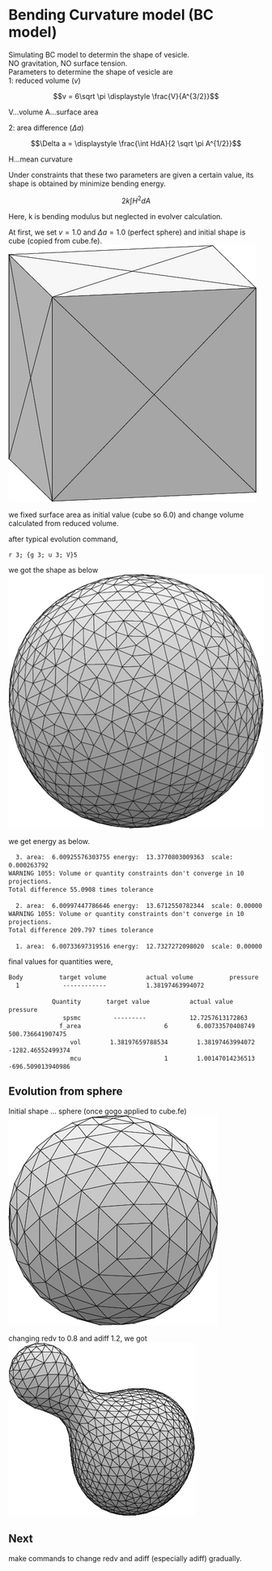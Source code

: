 # Bending Curvature model (BC model)

Simulating BC model to determin the shape of vesicle.  
NO gravitation, NO surface tension.  
Parameters to determine the shape of vesicle are  
1: reduced volume ($v$)
```math
v = 6\sqrt \pi  \displaystyle \frac{V}{A^{3/2}}
```  
V...volume
A...surface area


2: area difference ($\Delta a$)
```math
\Delta a = \displaystyle \frac{\int HdA}{2 \sqrt \pi A^{1/2}}
```
H...mean curvature


Under constraints that these two parameters are given a certain value,
its shape is obtained by minimize bending energy.
```math
2k \int H^2 dA
```
Here, k is bending modulus but neglected in evolver calculation.


At first, we set $v = 1.0$ and $\Delta a = 1.0$ (perfect sphere)
and initial shape is cube (copied from cube.fe).
![cube](img/cube.png)

we fixed surface area as initial value (cube so 6.0)
and change volume calculated from reduced volume.

after typical evolution command,  
```evolver
r 3; {g 3; u 3; V}5
```
we got the shape as below  
![sphere](img/sphere.png)

we get energy as below.  
```evolver
  3. area:  6.00925576303755 energy:  13.3770803009363  scale: 0.000263792
WARNING 1055: Volume or quantity constraints don't converge in 10 projections.
Total difference 55.0908 times tolerance

  2. area:  6.00997447786646 energy:  13.6712550782344  scale: 0.00000
WARNING 1055: Volume or quantity constraints don't converge in 10 projections.
Total difference 209.797 times tolerance

  1. area:  6.00733697319516 energy:  12.7327272098020  scale: 0.00000
```

final values for quantities were,
```evolver
Body          target volume           actual volume          pressure
  1            ------------           1.38197463994072 

            Quantity       target value           actual value                 pressure
               spsmc         ---------            12.7257613172863
              f_area                       6        6.00733570408749   500.736641907475
                 vol        1.38197659788534        1.38197463994072  -1282.46552499374
                 mcu                       1        1.00147014236513  -696.509013940986
```

## Evolution from sphere
Initial shape ... sphere (once gogo applied to cube.fe)  
![initial_sphere](img/initial_sphere.png)  


changing redv to 0.8 and adiff 1.2, we got  
![pear](img/redv_0.8_adiff_1.2.png)  

## Next
make commands to change redv and adiff (especially adiff) gradually.  
